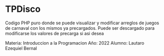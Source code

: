 # TPDisco
Codigo PHP puro donde se puede visualizar y modificar arreglos de juegos de carnaval con los mismos ya precargados. Puede ser descargado para modificarse
los valores de precarga si asi desea

Materia: Introduccion a la Programacion
Año: 2022
Alumno: Lautaro Ezequiel Bernal
